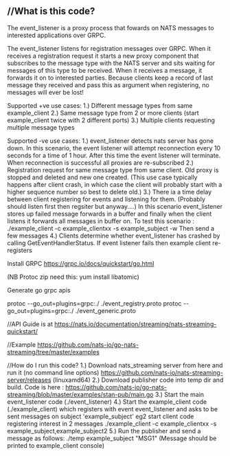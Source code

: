 //What is this code?
-----------------
The event_listener is a proxy process that fowards on NATS messages
to interested applications over GRPC.

The event_listener listens for registration messages over GRPC.
When it receives a registration request it starts a new proxy component that
subscribes to the message type with the NATS server and sits waiting for messages of this type to be received.
When it receives a message, it forwards it on to interested parties. Because clients keep a record of last message they received
and pass this as argument when registering, no messages will ever be lost!

Supported +ve use cases:
1.) Different message types from same example_client
2.) Same message type from 2 or more clients  (start example_client twice with 2 different ports)
3.) Multiple clients requesting multiple message types


Supported -ve use cases:
1.) event_listener detects nats server has gone down. In this scenario, the event listener will attempt reconnection every 10 seconds for a time of 1 hour. After this time the event listener will terminate. When reconnection is successful
all proxies are re-subscribed 
2.) Registration request for same message type from same client.  Old proxy is stopped and deleted and new one created. 
(This use case typically happens after client crash, in which case the client will probably start with a higher sequence
 number so best to delete old.) 
3.) There ia a time delay between client registering for events and listening for them. (Probably should listen first then regsiter but anyway....) In this scenario event_listener stores up failed message forwards in a buffer and finally when the client listens it forwards all messages in buffer on. To test this scenario :
./example_client -c example_clientxx -s example_subject -w
Then send a few messages
4.) Clients determine whether event_listener has crashed by calling GetEventHandlerStatus. If event listener fails then example client re-registers

Install GRPC
https://grpc.io/docs/quickstart/go.html

(NB Protoc zip need this: yum install libatomic)


Generate go grpc apis

protoc   --go_out=plugins=grpc:./ ./event_registry.proto
protoc   --go_out=plugins=grpc:./ ./event_generic.proto


//API Guide is at
https://nats.io/documentation/streaming/nats-streaming-quickstart/

//Example https://github.com/nats-io/go-nats-streaming/tree/master/examples

//How do I run this code?
1.) Download nats_streaming server from here and run it (no command line options)
https://github.com/nats-io/nats-streaming-server/releases (linuxamd64)
2.) Download publisher code into temp dir and build. Code is  here :
https://github.com/nats-io/go-nats-streaming/blob/master/examples/stan-pub/main.go
3.) Start the main event_listener code (./event_listener)
4.) Start the example_client code (./example_client) which registers with event event_listener
and asks to be sent messages on subject 'example_subject'
eg2 start client code registering interest in 2 messages
./example_client -c example_clientxx -s example_subject,example_subject2
5.) Run the publisher and send a message as  follows: ./temp example_subject "MSG1"
(Message should be printed  to example_client console)


